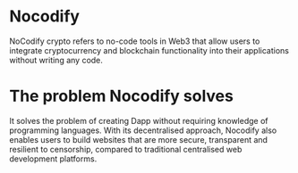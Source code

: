 # Nocodify

NoCodify crypto refers to no-code tools in Web3 that allow users to integrate cryptocurrency and blockchain functionality into their applications without writing any code.

# The problem Nocodify solves

It solves the problem of creating Dapp without requiring knowledge of programming languages. With its decentralised approach, Nocodify also enables users to build websites that are more secure, transparent and resilient to censorship, compared to traditional centralised web development platforms.

